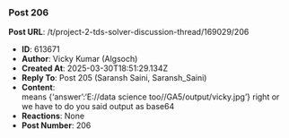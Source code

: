 ### Post 206
**Post URL**: /t/project-2-tds-solver-discussion-thread/169029/206
- **ID**: 613671
- **Author**: Vicky Kumar (Algsoch)
- **Created At**: 2025-03-30T18:51:29.134Z
- **Reply To**: Post 205 (Saransh Saini, Saransh_Saini)
- **Content**:  
  means {‘answer’:‘E://data science too//GA5/output/vicky.jpg’} right or we have to do you said output as base64
- **Reactions**: None
- **Post Number**: 206


